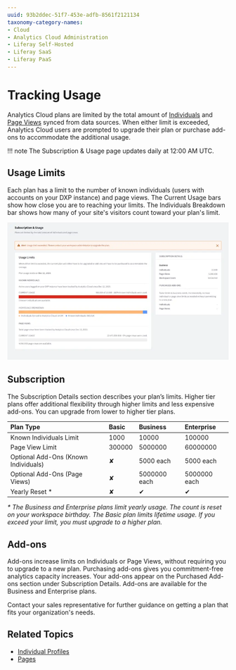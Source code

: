```yaml
---
uuid: 93b2ddec-51f7-453e-adfb-8561f2121134
taxonomy-category-names:
- Cloud
- Analytics Cloud Administration
- Liferay Self-Hosted
- Liferay SaaS
- Liferay PaaS
---
```

# Tracking Usage

Analytics Cloud plans are limited by the total amount of [Individuals](../people/individuals/individual-profiles.md) and [Page Views](../touchpoints/pages/pages.md) synced from data sources. When either limit is exceeded, Analytics Cloud users are prompted to upgrade their plan or purchase add-ons to accommodate the additional usage.

!!! note
    The Subscription & Usage page updates daily at 12:00 AM UTC.

## Usage Limits

Each plan has a limit to the number of known individuals (users with accounts on your DXP instance) and page views. The Current Usage bars show how close you are to reaching your limits. The Individuals Breakdown bar shows how many of your site's visitors count toward your plan's limit.

![The Subscription & Usage page reports when you are approaching or exceeding plan limits.](tracking-usage/images/01.png)

## Subscription

The Subscription Details section describes your plan’s limits. Higher tier plans offer additional flexibility through higher limits and less expensive add-ons. You can upgrade from lower to higher tier plans.

| Plan Type                            | Basic    | Business     | Enterprise   |
| :----------------------------------- | :------- | :----------- | :----------- |
| Known Individuals Limit              | 1000     | 10000        | 100000       |
| Page View Limit                      | 300000   | 5000000      | 60000000     |
| Optional Add-Ons (Known Individuals) | &#10008; | 5000 each    | 5000 each    |
| Optional Add-Ons (Page Views)        | &#10008; | 5000000 each | 5000000 each |
| Yearly Reset *                       | &#10008; | &#10004;     | &#10004;     |

_\* The Business and Enterprise plans limit yearly usage. The count is reset on your workspace birthday. The Basic plan limits lifetime usage. If you exceed your limit, you must upgrade to a higher plan._

## Add-ons

Add-ons increase limits on Individuals or Page Views, without requiring you to upgrade to a new plan. Purchasing add-ons gives you commitment-free analytics capacity increases. Your add-ons appear on the Purchased Add-ons section under Subscription Details. Add-ons are available for the Business and Enterprise plans.

Contact your sales representative for further guidance on getting a plan that fits your organization's needs.

## Related Topics

- [Individual Profiles](../people/individuals/individual-profiles.md)
- [Pages](../touchpoints/pages/pages.md)